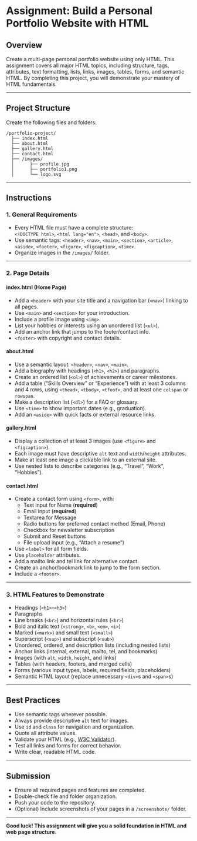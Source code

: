 # Assignment: Build a Personal Portfolio Website with HTML

## Overview

Create a multi-page personal portfolio website using only HTML. This assignment covers all major HTML topics, including structure, tags, attributes, text formatting, lists, links, images, tables, forms, and semantic HTML. By completing this project, you will demonstrate your mastery of HTML fundamentals.

---

## Project Structure

Create the following files and folders:

```
/portfolio-project/
  ├── index.html
  ├── about.html
  ├── gallery.html
  ├── contact.html
  ├── /images/
  │      ├── profile.jpg
  │      ├── portfolio1.png
  │      └── logo.svg
```

---

## Instructions

### 1. General Requirements

- Every HTML file must have a complete structure:  
  `<!DOCTYPE html>`, `<html lang="en">`, `<head>`, and `<body>`.
- Use semantic tags: `<header>`, `<nav>`, `<main>`, `<section>`, `<article>`, `<aside>`, `<footer>`, `<figure>`, `<figcaption>`, `<time>`.
- Organize images in the `/images/` folder.

---

### 2. Page Details

#### **index.html** (Home Page)

- Add a `<header>` with your site title and a navigation bar (`<nav>`) linking to all pages.
- Use `<main>` and `<section>` for your introduction.
- Include a profile image using `<img>`.
- List your hobbies or interests using an unordered list (`<ul>`).
- Add an anchor link that jumps to the footer/contact info.
- `<footer>` with copyright and contact details.

#### **about.html**

- Use a semantic layout: `<header>`, `<nav>`, `<main>`.
- Add a biography with headings (`<h1>`, `<h2>`) and paragraphs.
- Create an ordered list (`<ol>`) of achievements or career milestones.
- Add a table (“Skills Overview” or “Experience”) with at least 3 columns and 4 rows, using `<thead>`, `<tbody>`, `<tfoot>`, and at least one `colspan` or `rowspan`.
- Make a description list (`<dl>`) for a FAQ or glossary.
- Use `<time>` to show important dates (e.g., graduation).
- Add an `<aside>` with quick facts or external resource links.

#### **gallery.html**

- Display a collection of at least 3 images (use `<figure>` and `<figcaption>`).
- Each image must have descriptive `alt` text and `width`/`height` attributes.
- Make at least one image a clickable link to an external site.
- Use nested lists to describe categories (e.g., “Travel”, “Work”, “Hobbies”).

#### **contact.html**

- Create a contact form using `<form>`, with:
  - Text input for Name (**required**)
  - Email input (**required**)
  - Textarea for Message
  - Radio buttons for preferred contact method (Email, Phone)
  - Checkbox for newsletter subscription
  - Submit and Reset buttons
  - File upload input (e.g., “Attach a resume”)
- Use `<label>` for all form fields.
- Use `placeholder` attributes.
- Add a mailto link and tel link for alternative contact.
- Create an anchor/bookmark link to jump to the form section.
- Include a `<footer>`.

---

### 3. HTML Features to Demonstrate

- Headings (`<h1>`–`<h3>`)
- Paragraphs
- Line breaks (`<br>`) and horizontal rules (`<hr>`)
- Bold and italic text (`<strong>`, `<b>`, `<em>`, `<i>`)
- Marked (`<mark>`) and small text (`<small>`)
- Superscript (`<sup>`) and subscript (`<sub>`)
- Unordered, ordered, and description lists (including nested lists)
- Anchor links (internal, external, mailto, tel, and bookmarks)
- Images (with `alt`, `width`, `height`, and links)
- Tables (with headers, footers, and merged cells)
- Forms (various input types, labels, required fields, placeholders)
- Semantic HTML layout (replace unnecessary `<div>`s and `<span>`s)

---

## Best Practices

- Use semantic tags wherever possible.
- Always provide descriptive `alt` text for images.
- Use `id` and `class` for navigation and organization.
- Quote all attribute values.
- Validate your HTML (e.g., [W3C Validator](https://validator.w3.org/)).
- Test all links and forms for correct behavior.
- Write clear, readable HTML code.

---

## Submission

- Ensure all required pages and features are completed.
- Double-check file and folder organization.
- Push your code to the repository.
- (Optional) Include screenshots of your pages in a `/screenshots/` folder.

---

**Good luck! This assignment will give you a solid foundation in HTML and web page structure.**
